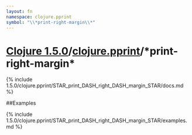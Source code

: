 ```yaml
---
layout: fn
namespace: clojure.pprint
symbol: "\\*print-right-margin\\*"
---
```


# [Clojure 1.5.0](../../)/[clojure.pprint](../)/\*print-right-margin\*

{% include 1.5.0/clojure.pprint/STAR_print_DASH_right_DASH_margin_STAR/docs.md %}

##Examples

{% include 1.5.0/clojure.pprint/STAR_print_DASH_right_DASH_margin_STAR/examples.md %}

